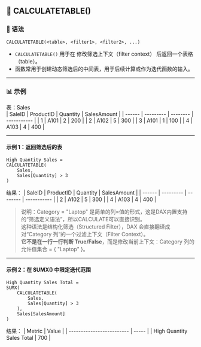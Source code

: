 ## 🧩 CALCULATETABLE()
### 📘 语法
```DAX
CALCULATETABLE(<table>, <filter1>, <filter2>, ...)
```
- `CALCULATETABLE()` 用于在 修改筛选上下文（filter context） 后返回一个表格（table）。
- 函数常用于创建动态筛选后的中间表，用于后续计算或作为迭代函数的输入。
---

### 📊 示例
表：Sales  
| SaleID | ProductID | Quantity | SalesAmount |
| ------ | --------- | -------- | ----------- |
| 1      | A101      | 2        | 200         |
| 2      | A102      | 5        | 300         |
| 3      | A101      | 1        | 100         |
| 4      | A103      | 4        | 400         |

---

#### 示例 1：返回筛选后的表
```DAX
High Quantity Sales =
CALCULATETABLE(
    Sales,
    Sales[Quantity] > 3
)
```

结果：
| SaleID | ProductID | Quantity | SalesAmount |
| ------ | --------- | -------- | ----------- |
| 2      | A102      | 5        | 300         |
| 4      | A103      | 4        | 400         |


> 说明：Category = "Laptop" 是简单的列=值的形式，这是DAX内置支持的“筛选定义语法”，所以CALCULATE可以直接识别。  
> 这种语法是结构化筛选（Structured Filter），DAX 会直接翻译成对“Category 列”的一个过滤上下文（Filter Context）。  
> **它不是在一行一行判断 True/False**，而是修改当前上下文：Category 列的允许值集合 = { "Laptop" }。 

---
#### 示例 2：在 SUMX() 中限定迭代范围
```DAX
High Quantity Sales Total =
SUMX(
    CALCULATETABLE(
        Sales,
        Sales[Quantity] > 3
    ),
    Sales[SalesAmount]
)
```

结果：
| Metric                    | Value |
| ------------------------- | ----- |
| High Quantity Sales Total | 700   |
